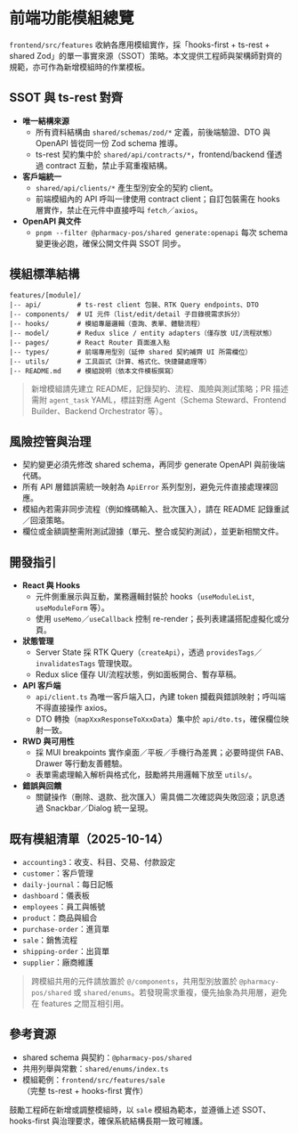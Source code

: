# 前端功能模組總覽

`frontend/src/features` 收納各應用模組實作，採「hooks-first + ts-rest + shared Zod」的單一事實來源（SSOT）策略。本文提供工程師與架構師對齊的規範，亦可作為新增模組時的作業模板。

## SSOT 與 ts-rest 對齊

- **唯一結構來源**
  - 所有資料結構由 `shared/schemas/zod/*` 定義，前後端驗證、DTO 與 OpenAPI 皆從同一份 Zod schema 推導。
  - ts-rest 契約集中於 `shared/api/contracts/*`，frontend/backend 僅透過 contract 互動，禁止手寫重複結構。
- **客戶端統一**
  - `shared/api/clients/*` 產生型別安全的契約 client。
  - 前端模組內的 API 呼叫一律使用 contract client；自訂包裝需在 hooks 層實作，禁止在元件中直接呼叫 `fetch`／`axios`。
- **OpenAPI 與文件**
  - `pnpm --filter @pharmacy-pos/shared generate:openapi` 每次 schema 變更後必跑，確保公開文件與 SSOT 同步。

## 模組標準結構

```text
features/[module]/
|-- api/         # ts-rest client 包裝、RTK Query endpoints、DTO
|-- components/  # UI 元件（list/edit/detail 子目錄視需求拆分）
|-- hooks/       # 模組專屬邏輯（查詢、表單、體驗流程）
|-- model/       # Redux slice / entity adapters（僅存放 UI/流程狀態）
|-- pages/       # React Router 頁面進入點
|-- types/       # 前端專用型別（延伸 shared 契約補齊 UI 所需欄位）
|-- utils/       # 工具函式（計算、格式化、快捷鍵處理等）
|-- README.md    # 模組說明（依本文件模板撰寫）
```

> 新增模組請先建立 README，記錄契約、流程、風險與測試策略；PR 描述需附 `agent_task` YAML，標註對應 Agent（Schema Steward、Frontend Builder、Backend Orchestrator 等）。

## 風險控管與治理

- 契約變更必須先修改 shared schema，再同步 generate OpenAPI 與前後端代碼。
- 所有 API 層錯誤需統一映射為 `ApiError` 系列型別，避免元件直接處理裸回應。
- 模組內若需非同步流程（例如條碼輸入、批次匯入），請在 README 記錄重試／回滾策略。
- 欄位或金額調整需附測試證據（單元、整合或契約測試），並更新相關文件。

## 開發指引

- **React 與 Hooks**
  - 元件側重展示與互動，業務邏輯封裝於 hooks（`useModuleList`, `useModuleForm` 等）。
  - 使用 `useMemo`／`useCallback` 控制 re-render；長列表建議搭配虛擬化或分頁。
- **狀態管理**
  - Server State 採 RTK Query（`createApi`），透過 `providesTags`／`invalidatesTags` 管理快取。
  - Redux slice 僅存 UI/流程狀態，例如面板開合、暫存草稿。
- **API 客戶端**
  - `api/client.ts` 為唯一客戶端入口，內建 token 攔截與錯誤映射；呼叫端不得直接操作 axios。
  - DTO 轉換（`mapXxxResponseToXxxData`）集中於 `api/dto.ts`，確保欄位映射一致。
- **RWD 與可用性**
  - 採 MUI breakpoints 實作桌面／平板／手機行為差異；必要時提供 FAB、Drawer 等行動友善體驗。
  - 表單需處理輸入解析與格式化，鼓勵將共用邏輯下放至 `utils/`。
- **錯誤與回饋**
  - 關鍵操作（刪除、退款、批次匯入）需具備二次確認與失敗回滾；訊息透過 Snackbar／Dialog 統一呈現。

## 既有模組清單（2025-10-14）

- `accounting3`：收支、科目、交易、付款設定
- `customer`：客戶管理
- `daily-journal`：每日記帳
- `dashboard`：儀表板
- `employees`：員工與帳號
- `product`：商品與組合
- `purchase-order`：進貨單
- `sale`：銷售流程
- `shipping-order`：出貨單
- `supplier`：廠商維護

> 跨模組共用的元件請放置於 `@/components`，共用型別放置於 `@pharmacy-pos/shared` 或 `shared/enums`。若發現需求重複，優先抽象為共用層，避免在 features 之間互相引用。

## 參考資源

- shared schema 與契約：`@pharmacy-pos/shared`
- 共用列舉與常數：`shared/enums/index.ts`
- 模組範例：`frontend/src/features/sale`（完整 ts-rest + hooks-first 實作）

鼓勵工程師在新增或調整模組時，以 `sale` 模組為範本，並遵循上述 SSOT、hooks-first 與治理要求，確保系統結構長期一致可維護。
